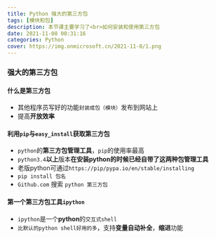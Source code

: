 ```yaml
---
title: Python 强大的第三方包
tags: [模块和包]
description: 本节课主要学习了<br>如何安装和使用第三方包
date: 2021-11-08 00:31:16
categories: Python
cover: https://img.onmicrosoft.cn/2021-11-8/1.png
---
```


### 强大的第三方包

#### 什么是第三方包

- 其他程序员写好的功能`封装成包（模块）`发布到网站上
- 提高**开放效率**

#### 利用`pip`与`easy_install`获取第三方包

- `python`的**第三方包管理工具**，`pip`的使用率最高
- `python3.4`**以上**版本**在安装python的时候已经自带了这两种包管理工具**
- 老版python可通过`https://pip/pypa.io/en/stable/installing`
- `pip install 包名`
- `Github.com` 搜索 `python 第三方包`

#### 第一个第三方包工具`ipython`

- `ipython`是一个**python**的`交互式shell`
- `比默认的python shell好用的多`，支持**变量自动补全**，**缩进**功能

